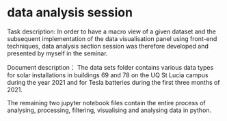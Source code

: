 # data analysis session

Task description:
In order to have a macro view of a given dataset and the subsequent implementation of the data visualisation panel using front-end techniques, 
data analysis section session was therefore developed and presented by myself in the seminar.

Document description：
The data sets folder contains various data types for solar installations in buildings 69 and 78 on the UQ St Lucia campus during the year 2021 
and for Tesla batteries during the first three months of 2021. 

The remaining two jupyter notebook files contain the entire process of analysing, processing, filtering, visualising and analysing data in python.
